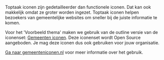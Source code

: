 <!-- @license CC0-1.0 -->

Toptaak iconen zijn gedetailleerder dan functionele iconen. Dat kan ook makkelijk omdat ze groter worden ingezet. Toptaak iconen helpen bezoekers van gemeentelijke websites om sneller bij de juiste informatie te komen.

Voor het 'Voorbeeld thema' maken we gebruik van de outline versie van de iconenset: [Gemeenten iconen](https://www.gemeenteniconen.nl/). Deze iconenset wordt Open Source aangeboden. Je mag deze iconen dus ook gebruiken voor jouw organisatie.

[Ga naar gemeenteniconen.nl](https://www.gemeenteniconen.nl) voor meer informatie over het gebruik.
